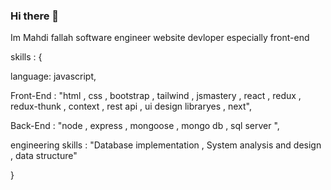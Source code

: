 ### Hi there 👋

Im Mahdi fallah 
software engineer
website devloper especially  front-end 

 skills : { 
 
  language: javascript,
  
  Front-End : "html , css , bootstrap , tailwind , jsmastery , react , redux , redux-thunk , context , rest api , ui design libraryes , next",
  
  Back-End : "node , express , mongoose , mongo db , sql server ",
  
  engineering skills : "Database implementation , System analysis and design , data structure"
  
 }

